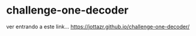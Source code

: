 # challenge-one-decoder

ver entrando a este link... https://jottazr.github.io/challenge-one-decoder/
